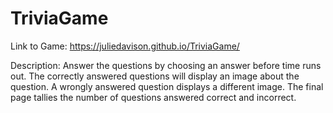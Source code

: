 # TriviaGame

Link to Game:  https://juliedavison.github.io/TriviaGame/

Description:
Answer the questions by choosing an answer before time runs out.  The correctly answered questions will display an image about the question.  A wrongly answered question displays a different image.
The final page tallies the number of questions answered correct and incorrect.